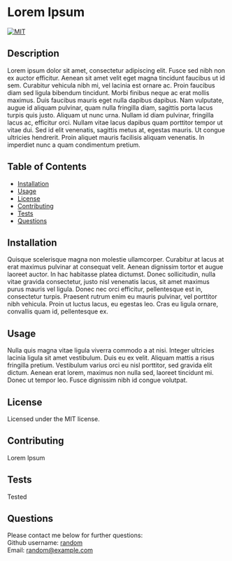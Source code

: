 # Lorem Ipsum

  [![MIT](https://img.shields.io/badge/License-MIT-blueviolet.svg)](https://opensource.org/licenses/MIT)

  ## Description
  Lorem ipsum dolor sit amet, consectetur adipiscing elit. Fusce sed nibh non ex auctor efficitur. Aenean sit amet velit eget magna tincidunt faucibus ut id sem. Curabitur vehicula nibh mi, vel lacinia est ornare ac. Proin faucibus diam sed ligula bibendum tincidunt. Morbi finibus neque ac erat mollis maximus. Duis faucibus mauris eget nulla dapibus dapibus. Nam vulputate, augue id aliquam pulvinar, quam nulla fringilla diam, sagittis porta lacus turpis quis justo. Aliquam ut nunc urna. Nullam id diam pulvinar, fringilla lacus ac, efficitur orci. Nullam vitae lacus dapibus quam porttitor tempor ut vitae dui. Sed id elit venenatis, sagittis metus at, egestas mauris. Ut congue ultricies hendrerit. Proin aliquet mauris facilisis aliquam venenatis. In imperdiet nunc a quam condimentum pretium.
  ## Table of Contents
  - [Installation](#installation)
  - [Usage](#usage)
  - [License](#license)
  - [Contributing](#contributing)
  - [Tests](#tests)
  - [Questions](#questions)
  ## Installation
  Quisque scelerisque magna non molestie ullamcorper. Curabitur at lacus at erat maximus pulvinar at consequat velit. Aenean dignissim tortor et augue laoreet auctor. In hac habitasse platea dictumst. Donec sollicitudin, nulla vitae gravida consectetur, justo nisl venenatis lacus, sit amet maximus purus mauris vel ligula. Donec nec orci efficitur, pellentesque est in, consectetur turpis. Praesent rutrum enim eu mauris pulvinar, vel porttitor nibh vehicula. Proin ut luctus lacus, eu egestas leo. Cras eu ligula ornare, convallis quam id, pellentesque ex.
  ## Usage
  Nulla quis magna vitae ligula viverra commodo a at nisi. Integer ultricies lacinia ligula sit amet vestibulum. Duis eu ex velit. Aliquam mattis a risus fringilla pretium. Vestibulum varius orci eu nisl porttitor, sed gravida elit dictum. Aenean erat lorem, maximus non nulla sed, laoreet tincidunt mi. Donec ut tempor leo. Fusce dignissim nibh id congue volutpat.
  ## License
  Licensed under the MIT license.
  ## Contributing
  Lorem Ipsum
  ## Tests
  Tested
  ## Questions
  Please contact me below for further questions:  
  Github username: [random](https://github.com/random)  
  Email: random@example.com
